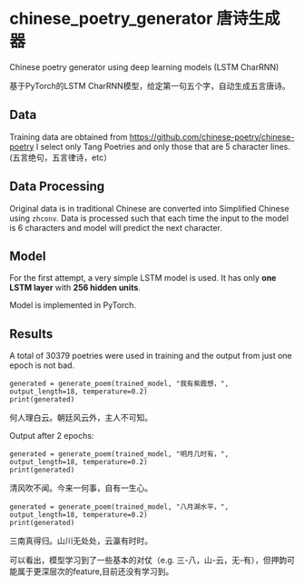 # chinese_poetry_generator 唐诗生成器
Chinese poetry generator using deep learning models (LSTM CharRNN)

基于PyTorch的LSTM CharRNN模型，给定第一句五个字，自动生成五言唐诗。


## Data
Training data are obtained from https://github.com/chinese-poetry/chinese-poetry
I select only Tang Poetries and only those that are 5 character lines. (五言绝句，五言律诗，etc）

## Data Processing
Original data is in traditional Chinese are converted into Simplified Chinese using `zhconv`.
Data is processed such that each time the input to the model is 6 characters and model will predict the next character.

## Model
For the first attempt, a very simple LSTM model is used. It has only __one LSTM layer__ with __256 hidden units__.

Model is implemented in PyTorch.

## Results
A total of 30379 poetries were used in training and the output from just one epoch is not bad.
```
generated = generate_poem(trained_model, "我有紫霞想，", output_length=18, temperature=0.2)
print(generated)
```
何人理白云。朝廷风云外，主人不可知。

Output after 2 epochs:
```
generated = generate_poem(trained_model, "明月几时有，", output_length=18, temperature=0.2)
print(generated)
```
清风吹不闻。今来一何事，自有一生心。

```
generated = generate_poem(trained_model, "八月湖水平，", output_length=18, temperature=0.2)
print(generated)
```
三南真得归。山川无处处，云瀛有时时。

可以看出，模型学习到了一些基本的对仗（e.g. 三-八，山-云，无-有），但押韵可能属于更深层次的feature,目前还没有学习到。


